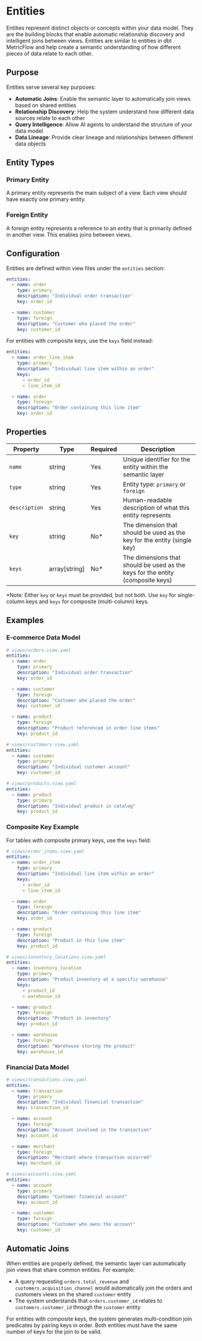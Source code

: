 # Entities

Entities represent distinct objects or concepts within your data model. They are the building blocks that enable automatic relationship discovery and intelligent joins between views. Entities are similar to entities in dbt MetricFlow and help create a semantic understanding of how different pieces of data relate to each other.

## Purpose

Entities serve several key purposes:

- **Automatic Joins**: Enable the semantic layer to automatically join views based on shared entities
- **Relationship Discovery**: Help the system understand how different data sources relate to each other
- **Query Intelligence**: Allow AI agents to understand the structure of your data model
- **Data Lineage**: Provide clear lineage and relationships between different data objects

## Entity Types

### Primary Entity

A primary entity represents the main subject of a view. Each view should have exactly one primary entity.

### Foreign Entity

A foreign entity represents a reference to an entity that is primarily defined in another view. This enables joins between views.

## Configuration

Entities are defined within view files under the `entities` section:

```yaml
entities:
  - name: order
    type: primary
    description: "Individual order transaction"
    key: order_id

  - name: customer
    type: foreign
    description: "Customer who placed the order"
    key: customer_id
```

For entities with composite keys, use the `keys` field instead:

```yaml
entities:
  - name: order_line_item
    type: primary
    description: "Individual line item within an order"
    keys:
      - order_id
      - line_item_id

  - name: order
    type: foreign
    description: "Order containing this line item"
    key: order_id
```

## Properties

| Property      | Type          | Required | Description                                                                    |
| ------------- | ------------- | -------- | ------------------------------------------------------------------------------ |
| `name`        | string        | Yes      | Unique identifier for the entity within the semantic layer                     |
| `type`        | string        | Yes      | Entity type: `primary` or `foreign`                                            |
| `description` | string        | Yes      | Human-readable description of what this entity represents                      |
| `key`         | string        | No\*     | The dimension that should be used as the key for the entity (single key)       |
| `keys`        | array[string] | No\*     | The dimensions that should be used as the keys for the entity (composite keys) |

\*Note: Either `key` or `keys` must be provided, but not both. Use `key` for single-column keys and `keys` for composite (multi-column) keys.

## Examples

### E-commerce Data Model

```yaml
# views/orders.view.yaml
entities:
  - name: order
    type: primary
    description: "Individual order transaction"
    key: order_id

  - name: customer
    type: foreign
    description: "Customer who placed the order"
    key: customer_id

  - name: product
    type: foreign
    description: "Product referenced in order line items"
    key: product_id

# views/customers.view.yaml
entities:
  - name: customer
    type: primary
    description: "Individual customer account"
    key: customer_id

# views/products.view.yaml
entities:
  - name: product
    type: primary
    description: "Individual product in catalog"
    key: product_id
```

### Composite Key Example

For tables with composite primary keys, use the `keys` field:

```yaml
# views/order_items.view.yaml
entities:
  - name: order_item
    type: primary
    description: "Individual line item within an order"
    keys:
      - order_id
      - line_item_id

  - name: order
    type: foreign
    description: "Order containing this line item"
    key: order_id

  - name: product
    type: foreign
    description: "Product in this line item"
    key: product_id

# views/inventory_locations.view.yaml
entities:
  - name: inventory_location
    type: primary
    description: "Product inventory at a specific warehouse"
    keys:
      - product_id
      - warehouse_id

  - name: product
    type: foreign
    description: "Product in inventory"
    key: product_id

  - name: warehouse
    type: foreign
    description: "Warehouse storing the product"
    key: warehouse_id
```

### Financial Data Model

```yaml
# views/transactions.view.yaml
entities:
  - name: transaction
    type: primary
    description: "Individual financial transaction"
    key: transaction_id

  - name: account
    type: foreign
    description: "Account involved in the transaction"
    key: account_id

  - name: merchant
    type: foreign
    description: "Merchant where transaction occurred"
    key: merchant_id

# views/accounts.view.yaml
entities:
  - name: account
    type: primary
    description: "Customer financial account"
    key: account_id

  - name: customer
    type: foreign
    description: "Customer who owns the account"
    key: customer_id
```

## Automatic Joins

When entities are properly defined, the semantic layer can automatically join views that share common entities. For example:

- A query requesting `orders.total_revenue` and `customers.acquisition_channel` would automatically join the orders and customers views on the shared `customer` entity
- The system understands that `orders.customer_id` relates to `customers.customer_id` through the `customer` entity

For entities with composite keys, the system generates multi-condition join predicates by pairing keys in order. Both entities must have the same number of keys for the join to be valid.
